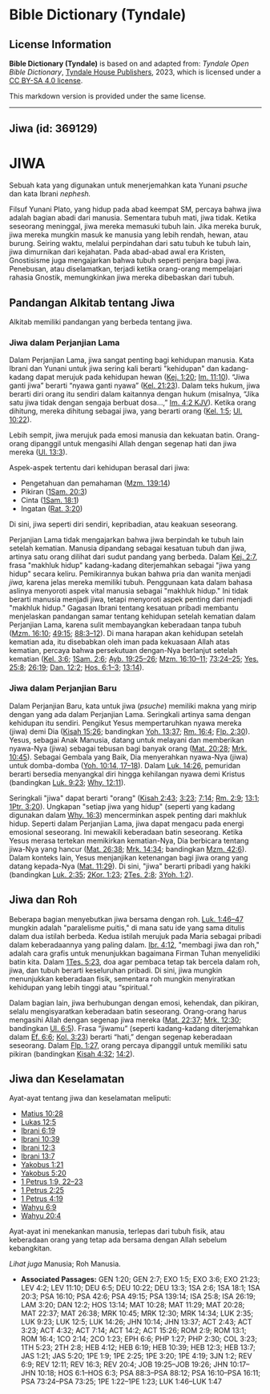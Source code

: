 # Bible Dictionary (Tyndale)

## License Information

**Bible Dictionary (Tyndale)** is based on and adapted from: _Tyndale Open Bible Dictionary_, [Tyndale House Publishers](https://tyndaleopenresources.com/), 2023, which is licensed under a [CC BY-SA 4.0 license](https://creativecommons.org/licenses/by-sa/4.0/legalcode.en).

This markdown version is provided under the same license.



--------------------------------

## Jiwa (id: 369129)

JIWA
====

Sebuah kata yang digunakan untuk menerjemahkan kata Yunani *psuche* dan kata Ibrani *nephesh.*

Filsuf Yunani Plato, yang hidup pada abad keempat SM, percaya bahwa jiwa adalah bagian abadi dari manusia. Sementara tubuh mati, jiwa tidak. Ketika seseorang meninggal, jiwa mereka memasuki tubuh lain. Jika mereka buruk, jiwa mereka mungkin masuk ke manusia yang lebih rendah, hewan, atau burung. Seiring waktu, melalui perpindahan dari satu tubuh ke tubuh lain, jiwa dimurnikan dari kejahatan. Pada abad\-abad awal era Kristen, Gnostisisme juga mengajarkan bahwa tubuh seperti penjara bagi jiwa. Penebusan, atau diselamatkan, terjadi ketika orang\-orang mempelajari rahasia Gnostik, memungkinkan jiwa mereka dibebaskan dari tubuh.

Pandangan Alkitab tentang Jiwa
------------------------------

Alkitab memiliki pandangan yang berbeda tentang jiwa.

### Jiwa dalam Perjanjian Lama

Dalam Perjanjian Lama, jiwa sangat penting bagi kehidupan manusia. Kata Ibrani dan Yunani untuk jiwa sering kali berarti "kehidupan" dan kadang\-kadang dapat merujuk pada kehidupan hewan ([Kej. 1:20](https://ref.ly/Gen1:20); [Im. 11:10](https://ref.ly/Lev11:10)). “Jiwa ganti jiwa” berarti “nyawa ganti nyawa” ([Kel. 21:23](https://ref.ly/Exod21:23)). Dalam teks hukum, jiwa berarti diri orang itu sendiri dalam kaitannya dengan hukum (misalnya, “Jika satu jiwa tidak dengan sengaja berbuat dosa…,” [Im. 4:2 KJV](https://ref.ly/Lev4:2)). Ketika orang dihitung, mereka dihitung sebagai jiwa, yang berarti orang ([Kel. 1:5](https://ref.ly/Exod1:5); [Ul. 10:22](https://ref.ly/Deut10:22)).

Lebih sempit, jiwa merujuk pada emosi manusia dan kekuatan batin. Orang\-orang dipanggil untuk mengasihi Allah dengan segenap hati dan jiwa mereka ([Ul. 13:3](https://ref.ly/Deut13:3)).

Aspek\-aspek tertentu dari kehidupan berasal dari jiwa:

* Pengetahuan dan pemahaman ([Mzm. 139:14](https://ref.ly/Ps139:14))
* Pikiran ([1Sam. 20:3](https://ref.ly/1Sam20:3))
* Cinta ([1Sam. 18:1](https://ref.ly/1Sam18:1))
* Ingatan ([Rat. 3:20](https://ref.ly/Lam3:20))

Di sini, jiwa seperti diri sendiri, kepribadian, atau keakuan seseorang.

Perjanjian Lama tidak mengajarkan bahwa jiwa berpindah ke tubuh lain setelah kematian. Manusia dipandang sebagai kesatuan tubuh dan jiwa, artinya satu orang dilihat dari sudut pandang yang berbeda. Dalam [Kej. 2:7](https://ref.ly/Gen2:7), frasa "makhluk hidup" kadang\-kadang diterjemahkan sebagai "jiwa yang hidup" secara keliru. Pemikirannya bukan bahwa pria dan wanita menjadi *jiwa,* karena jelas mereka memiliki tubuh. Penggunaan kata dalam bahasa aslinya menyoroti aspek vital manusia sebagai "makhluk hidup." Ini tidak berarti manusia menjadi jiwa, tetapi menyoroti aspek penting dari menjadi "makhluk hidup." Gagasan Ibrani tentang kesatuan pribadi membantu menjelaskan pandangan samar tentang kehidupan setelah kematian dalam Perjanjian Lama, karena sulit membayangkan keberadaan tanpa tubuh ([Mzm. 16:10](https://ref.ly/Ps16:10); [49:15](https://ref.ly/Ps49:15); [88:3–12](https://ref.ly/Ps88:3-Ps88:12)). Di mana harapan akan kehidupan setelah kematian ada, itu disebabkan oleh iman pada kekuasaan Allah atas kematian, percaya bahwa persekutuan dengan\-Nya berlanjut setelah kematian ([Kel. 3:6](https://ref.ly/Exod3:6); [1Sam. 2:6](https://ref.ly/1Sam2:6); [Ayb. 19:25–26](https://ref.ly/Job19:25-Job19:26); [Mzm. 16:10–11](https://ref.ly/Ps16:10-Ps16:11); [73:24–25](https://ref.ly/Ps73:24-Ps73:25); [Yes. 25:8](https://ref.ly/Isa25:8); [26:19](https://ref.ly/Isa26:19); [Dan. 12:2](https://ref.ly/Dan12:2); [Hos. 6:1–3](https://ref.ly/Hos6:1-Hos6:3); [13:14](https://ref.ly/Hos13:14)).

### Jiwa dalam Perjanjian Baru

Dalam Perjanjian Baru, kata untuk jiwa (*psuche*) memiliki makna yang mirip dengan yang ada dalam Perjanjian Lama. Seringkali artinya sama dengan kehidupan itu sendiri. Pengikut Yesus mempertaruhkan nyawa mereka (jiwa) demi Dia ([Kisah 15:26](https://ref.ly/Acts15:26); bandingkan [Yoh. 13:37](https://ref.ly/John13:37); [Rm. 16:4](https://ref.ly/Rom16:4); [Flp. 2:30](https://ref.ly/Phil2:30)). Yesus, sebagai Anak Manusia, datang untuk melayani dan memberikan nyawa\-Nya (jiwa) sebagai tebusan bagi banyak orang ([Mat. 20:28](https://ref.ly/Matt20:28); [Mrk. 10:45](https://ref.ly/Mark10:45)). Sebagai Gembala yang Baik, Dia menyerahkan nyawa\-Nya (jiwa) untuk domba\-domba ([Yoh. 10:14, 17](https://ref.ly/John10:14,John10:17-John10:18)[–](https://ref.ly/John10:14)[18](https://ref.ly/John10:14,John10:17-John10:18)). Dalam [Luk. 14:26,](https://ref.ly/Luke14:26) pemuridan berarti bersedia menyangkal diri hingga kehilangan nyawa demi Kristus (bandingkan [Luk. 9:23](https://ref.ly/Luke9:23); [Why. 12:11](https://ref.ly/Rev12:11)).

Seringkali "jiwa" dapat berarti "orang" ([Kisah 2:43](https://ref.ly/Acts2:43); [3:23](https://ref.ly/Acts3:23); [7:14](https://ref.ly/Acts7:14); [Rm. 2:9](https://ref.ly/Rom2:9); [13:1](https://ref.ly/Rom13:1); [1Ptr. 3:20](https://ref.ly/1Pet3:20)). Ungkapan "setiap jiwa yang hidup" (seperti yang kadang digunakan dalam [Why. 16:3](https://ref.ly/Rev16:3)) mencerminkan aspek penting dari makhluk hidup. Seperti dalam Perjanjian Lama, jiwa dapat mengacu pada energi emosional seseorang. Ini mewakili keberadaan batin seseorang. Ketika Yesus merasa tertekan memikirkan kematian\-Nya, Dia berbicara tentang jiwa\-Nya yang hancur ([Mat. 26:38](https://ref.ly/Matt26:38); [Mrk. 14:34](https://ref.ly/Mark14:34); bandingkan [Mzm. 42:6](https://ref.ly/Ps42:6)). Dalam konteks lain, Yesus menjanjikan ketenangan bagi jiwa orang yang datang kepada\-Nya ([Mat. 11:29](https://ref.ly/Matt11:29)). Di sini, "jiwa" berarti pribadi yang hakiki (bandingkan [Luk. 2:35](https://ref.ly/Luke2:35); [2Kor. 1:23](https://ref.ly/2Cor1:23); [2Tes. 2:8](https://ref.ly/2Thess2:8); [3Yoh. 1:2](https://ref.ly/3John1:2)).

Jiwa dan Roh
------------

Beberapa bagian menyebutkan jiwa bersama dengan roh. [Luk. 1:46–47](https://ref.ly/Luke1:46-Luke1:47) mungkin adalah "paralelisme puitis," di mana satu ide yang sama ditulis dalam dua istilah berbeda. Kedua istilah merujuk pada Maria sebagai pribadi dalam keberadaannya yang paling dalam. [Ibr. 4:12](https://ref.ly/Heb4:12), "membagi jiwa dan roh," adalah cara grafis untuk menunjukkan bagaimana Firman Tuhan menyelidiki batin kita. Dalam [1Tes. 5:23](https://ref.ly/1Thess5:23), doa agar pembaca tetap tak bercela dalam roh, jiwa, dan tubuh berarti keseluruhan pribadi. Di sini, jiwa mungkin menunjukkan keberadaan fisik, sementara roh mungkin menyiratkan kehidupan yang lebih tinggi atau “spiritual.”

Dalam bagian lain, jiwa berhubungan dengan emosi, kehendak, dan pikiran, selalu mengisyaratkan keberadaan batin seseorang. Orang\-orang harus mengasihi Allah dengan segenap jiwa mereka ([Mat. 22:37](https://ref.ly/Matt22:37); [Mrk. 12:30](https://ref.ly/Mark12:30); bandingkan [Ul. 6:5](https://ref.ly/Deut6:5)). Frasa “jiwamu” (seperti kadang\-kadang diterjemahkan dalam [Ef. 6:6](https://ref.ly/Eph6:6); [Kol. 3:23](https://ref.ly/Col3:23)) berarti “hati,” dengan segenap keberadaan seseorang. Dalam [Flp. 1:27,](https://ref.ly/Phil1:27) orang percaya dipanggil untuk memiliki satu pikiran (bandingkan [Kisah 4:32](https://ref.ly/Acts4:32); [14:2](https://ref.ly/Acts14:2)).

Jiwa dan Keselamatan
--------------------

Ayat\-ayat tentang jiwa dan keselamatan meliputi:

* [Matius 10:28](https://ref.ly/Matt10:28)
* [Lukas 12:5](https://ref.ly/Luke12:5)
* [Ibrani 6:19](https://ref.ly/Heb6:19)
* [Ibrani 10:39](https://ref.ly/Heb10:39)
* [Ibrani 12:3](https://ref.ly/Heb12:3)
* [Ibrani 13:7](https://ref.ly/Heb13:7)
* [Yakobus 1:21](https://ref.ly/Jas1:21)
* [Yakobus 5:20](https://ref.ly/Jas5:20)
* [1 Petrus 1:9, 22](https://ref.ly/1Pet1:9,1Pet1:22-1Pet1:23)[–](https://ref.ly/1Pet1:9)[23](https://ref.ly/1Pet1:9,1Pet1:22-1Pet1:23)
* [1 Petrus 2:25](https://ref.ly/1Pet2:25)
* [1 Petrus 4:19](https://ref.ly/1Pet4:19)
* [Wahyu 6:9](https://ref.ly/Rev6:9)
* [Wahyu 20:4](https://ref.ly/Rev20:4)

Ayat\-ayat ini menekankan manusia, terlepas dari tubuh fisik, atau keberadaan orang yang tetap ada bersama dengan Allah sebelum kebangkitan.

*Lihat juga* Manusia; Roh Manusia.

* **Associated Passages:** GEN 1:20; GEN 2:7; EXO 1:5; EXO 3:6; EXO 21:23; LEV 4:2; LEV 11:10; DEU 6:5; DEU 10:22; DEU 13:3; 1SA 2:6; 1SA 18:1; 1SA 20:3; PSA 16:10; PSA 42:6; PSA 49:15; PSA 139:14; ISA 25:8; ISA 26:19; LAM 3:20; DAN 12:2; HOS 13:14; MAT 10:28; MAT 11:29; MAT 20:28; MAT 22:37; MAT 26:38; MRK 10:45; MRK 12:30; MRK 14:34; LUK 2:35; LUK 9:23; LUK 12:5; LUK 14:26; JHN 10:14; JHN 13:37; ACT 2:43; ACT 3:23; ACT 4:32; ACT 7:14; ACT 14:2; ACT 15:26; ROM 2:9; ROM 13:1; ROM 16:4; 1CO 2:14; 2CO 1:23; EPH 6:6; PHP 1:27; PHP 2:30; COL 3:23; 1TH 5:23; 2TH 2:8; HEB 4:12; HEB 6:19; HEB 10:39; HEB 12:3; HEB 13:7; JAS 1:21; JAS 5:20; 1PE 1:9; 1PE 2:25; 1PE 3:20; 1PE 4:19; 3JN 1:2; REV 6:9; REV 12:11; REV 16:3; REV 20:4; JOB 19:25–JOB 19:26; JHN 10:17–JHN 10:18; HOS 6:1–HOS 6:3; PSA 88:3–PSA 88:12; PSA 16:10–PSA 16:11; PSA 73:24–PSA 73:25; 1PE 1:22–1PE 1:23; LUK 1:46–LUK 1:47

